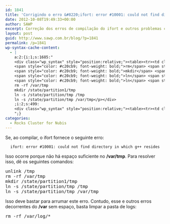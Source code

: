 ```yaml
---
id: 1841
title: 'Corrigindo o erro &#8220;ifort: error #10001: could not find directory in which g++ resides&#8221; no Rocks'
date: 2012-10-08T19:49:33+00:00
author: SAWP
excerpt: Correção dos erros de compilação do ifort e outros problemas causados pela falta de espaço no /var
layout: post
guid: http://www.sawp.com.br/blog/?p=1841
permalink: /p=1841
wp-syntax-cache-content:
  - |
    a:2:{i:1;s:1685:"
    <div class="wp_syntax" style="position:relative;"><table><tr><td class="code"><pre class="bash" style="font-family:monospace;"><span style="color: #c20cb9; font-weight: bold;">unlink</span> <span style="color: #000000; font-weight: bold;">/</span>tmp
    <span style="color: #c20cb9; font-weight: bold;">rm</span> <span style="color: #660033;">-rf</span> <span style="color: #000000; font-weight: bold;">/</span>var<span style="color: #000000; font-weight: bold;">/</span>tmp
    <span style="color: #c20cb9; font-weight: bold;">mkdir</span> <span style="color: #000000; font-weight: bold;">/</span>state<span style="color: #000000; font-weight: bold;">/</span>partition1<span style="color: #000000; font-weight: bold;">/</span>tmp
    <span style="color: #c20cb9; font-weight: bold;">ln</span> <span style="color: #660033;">-s</span> <span style="color: #000000; font-weight: bold;">/</span>state<span style="color: #000000; font-weight: bold;">/</span>partition<span style="color: #000000; font-weight: bold;">/</span>tmp <span style="color: #000000; font-weight: bold;">/</span>tmp
    <span style="color: #c20cb9; font-weight: bold;">ln</span> <span style="color: #660033;">-s</span> <span style="color: #000000; font-weight: bold;">/</span>state<span style="color: #000000; font-weight: bold;">/</span>partition<span style="color: #000000; font-weight: bold;">/</span>tmp <span style="color: #000000; font-weight: bold;">/</span>var<span style="color: #000000; font-weight: bold;">/</span>tmp</pre></td></tr></table><p class="theCode" style="display:none;">unlink /tmp
    rm -rf /var/tmp
    mkdir /state/partition1/tmp
    ln -s /state/partition/tmp /tmp
    ln -s /state/partition/tmp /var/tmp</p></div>
    ;i:2;s:499:
    <div class="wp_syntax" style="position:relative;"><table><tr><td class="code"><pre class="bash" style="font-family:monospace;"><span style="color: #c20cb9; font-weight: bold;">rm</span> <span style="color: #660033;">-rf</span> <span style="color: #000000; font-weight: bold;">/</span>var<span style="color: #000000; font-weight: bold;">/</span>log<span style="color: #000000; font-weight: bold;">/*</span></pre></td></tr></table><p class="theCode" style="display:none;">rm -rf /var/log/*</p></div>
    ";}
categories:
  - Rocks Cluster for Nubis
---
```

Se, ao compilar, o ifort fornece o seguinte erro:
  


<center>
  <code>ifort: error #10001: could not find directory in which g++ resides</code>
</center>


  
Isso ocorre porque não há espaço suficiente no **/var/tmp**. Para resolver isso, dê os seguintes comandos:

<pre lang="bash">unlink /tmp
rm -rf /var/tmp
mkdir /state/partition1/tmp
ln -s /state/partition/tmp /tmp
ln -s /state/partition/tmp /var/tmp</pre>

Isso deve bastar para arrumar este erro. Contudo, esse e outros erros decorrentes do **/var** sem espaço, basta limpar a pasta de logs:

<pre lang="bash">rm -rf /var/log/*</pre>
